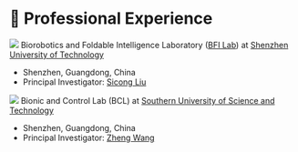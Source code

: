 # 💼 Professional Experience

<img src="https://img.shields.io/badge/Research Assistant-2025/03--Now-blue?style=flat-square"> Biorobotics and Foldable Intelligence Laboratory ([BFI Lab](https://bfilab.com/)) at [Shenzhen University of Technology](https://english.sztu.edu.cn/)

* Shenzhen, Guangdong, China
* Principal Investigator: [Sicong Liu](https://sgim.sztu.edu.cn/info/1161/3862.htm)

<img src="https://img.shields.io/badge/Visiting Student-2022/07--2022/09-blue?style=flat-square"> Bionic and Control Lab (BCL) at [Southern University of Science and Technology](https://www.sustech.edu.cn/en/)

* Shenzhen, Guangdong, China
* Principal Investigator: [Zheng Wang](https://ieeexplore.ieee.org/author/37085463419)





<!-- * <img src="https://img.shields.io/badge/B.Eng-2018/09--2022/06-blue?style=flat-square"> Mechanical Design, Manufacturing and Automation, [Southwest Jiaotong University](https://en.swjtu.edu.cn/)
    * Chengdu, Guangdong, China -->